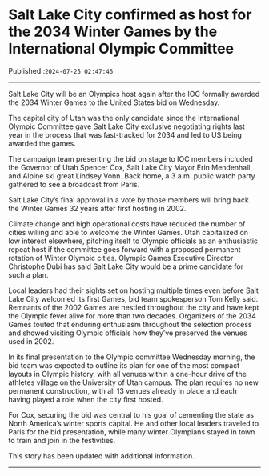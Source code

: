 # Salt Lake City confirmed as host for the 2034 Winter Games by the International Olympic Committee

Published :`2024-07-25 02:47:46`

---

Salt Lake City will be an Olympics host again after the IOC formally awarded the 2034 Winter Games to the United States bid on Wednesday.

The capital city of Utah was the only candidate since the International Olympic Committee gave Salt Lake City exclusive negotiating rights last year in the process that was fast-tracked for 2034 and led to US being awarded the games.

The campaign team presenting the bid on stage to IOC members included the Governor of Utah Spencer Cox, Salt Lake City Mayor Erin Mendenhall and Alpine ski great Lindsey Vonn. Back home, a 3 a.m. public watch party gathered to see a broadcast from Paris.

Salt Lake City’s final approval in a vote by those members will bring back the Winter Games 32 years after first hosting in 2002.

Climate change and high operational costs have reduced the number of cities willing and able to welcome the Winter Games. Utah capitalized on low interest elsewhere, pitching itself to Olympic officials as an enthusiastic repeat host if the committee goes forward with a proposed permanent rotation of Winter Olympic cities. Olympic Games Executive Director Christophe Dubi has said Salt Lake City would be a prime candidate for such a plan.

Local leaders had their sights set on hosting multiple times even before Salt Lake City welcomed its first Games, bid team spokesperson Tom Kelly said. Remnants of the 2002 Games are nestled throughout the city and have kept the Olympic fever alive for more than two decades. Organizers of the 2034 Games touted that enduring enthusiasm throughout the selection process and showed visiting Olympic officials how they’ve preserved the venues used in 2002.

In its final presentation to the Olympic committee Wednesday morning, the bid team was expected to outline its plan for one of the most compact layouts in Olympic history, with all venues within a one-hour drive of the athletes village on the University of Utah campus. The plan requires no new permanent construction, with all 13 venues already in place and each having played a role when the city first hosted.

For Cox, securing the bid was central to his goal of cementing the state as North America’s winter sports capital. He and other local leaders traveled to Paris for the bid presentation, while many winter Olympians stayed in town to train and join in the festivities.

This story has been updated with additional information.

---

